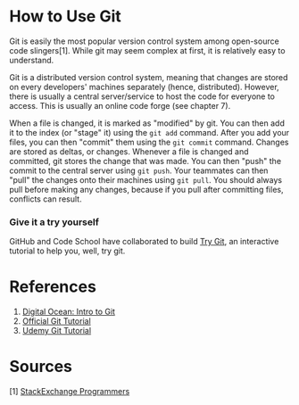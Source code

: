 # How to Use Git

Git is easily the most popular version control system among open-source code
slingers[1]. While git may seem complex at first, it is relatively easy to
understand.

Git is a distributed version control system, meaning that changes are stored on
every developers' machines separately (hence, distributed). However, there is
usually a central server/service to host the code for everyone to access. This
is usually an online code forge (see chapter 7).

When a file is changed, it is marked as "modified" by git. You can then add it
to the index (or "stage" it) using the `git add` command. After you add your
files, you can then "commit" them using the `git commit` command. Changes are
stored as deltas, or changes. Whenever a file is changed and committed, git
stores the change that was made. You can then "push" the commit to the central
server using `git push`. Your teammates can then "pull" the changes onto their
machines using `git pull`. You should always pull before making any changes,
because if you pull after committing files, conflicts can result.

### Give it a try yourself

GitHub and Code School have collaborated to build
[Try Git](https://try.github.io/), an interactive tutorial to help you, well,
try git.

# References

1. [Digital Ocean: Intro to Git](https://www.digitalocean.com/community/tutorial_series/introduction-to-git-installation-usage-and-branches)
2. [Official Git Tutorial](http://git-scm.com/docs/gittutorial)
3. [Udemy Git Tutorial](https://blog.udemy.com/git-tutorial-a-comprehensive-guide/)

# Sources

[1] [StackExchange Programmers](http://programmers.stackexchange.com/a/150791)
